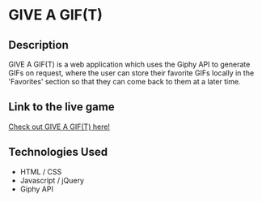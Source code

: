 # GIVE A GIF(T)

## Description
GIVE A GIF(T) is a web application which uses the Giphy API to generate GIFs on request, where the user can store their favorite GIFs locally in the 'Favorites' section so that they can come back to them at a later time.


## Link to the live game
[Check out GIVE A GIF(T) here!](https://mpaitgt.github.io/Giphy-API/)
![]()


## Technologies Used
- HTML / CSS
- Javascript / jQuery
- Giphy API